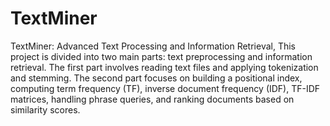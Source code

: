 # TextMiner
TextMiner: Advanced Text Processing and Information Retrieval,
This project is divided into two main parts: text preprocessing and information retrieval. The first part involves reading text files and applying tokenization and stemming. The second part focuses on building a positional index, computing term frequency (TF), inverse document frequency (IDF), TF-IDF matrices, handling phrase queries, and ranking documents based on similarity scores.
